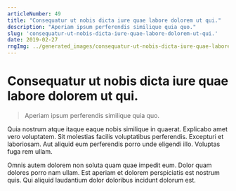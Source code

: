 ```yaml
---
articleNumber: 49
title: "Consequatur ut nobis dicta iure quae labore dolorem ut qui."
description: "Aperiam ipsum perferendis similique quia quo."
slug: 'consequatur-ut-nobis-dicta-iure-quae-labore-dolorem-ut-qui.'
date: 2019-02-27
rngImg: ../generated_images/consequatur-ut-nobis-dicta-iure-quae-labore-dolorem-ut-qui..jpg
---
```


# Consequatur ut nobis dicta iure quae labore dolorem ut qui.

> Aperiam ipsum perferendis similique quia quo.

Quia nostrum atque itaque eaque nobis similique in quaerat. Explicabo amet vero voluptatem. Sit molestias facilis voluptatibus perferendis. Excepturi et laboriosam. Aut aliquid eum perferendis porro unde eligendi illo. Voluptas fuga rem ullam.
 Omnis autem dolorem non soluta quam quae impedit eum. Dolor quam dolores porro nam ullam. Est aperiam et dolorem perspiciatis est nostrum quis. Qui aliquid laudantium dolor doloribus incidunt dolorum est.
